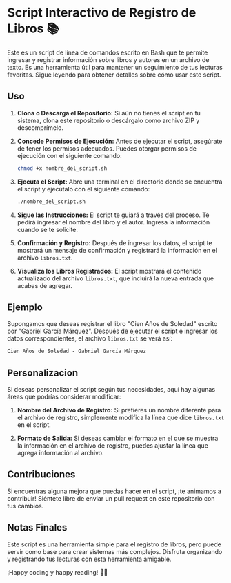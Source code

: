 # Script Interactivo de Registro de Libros 📚

Este es un script de línea de comandos escrito en Bash que te permite ingresar y registrar información sobre libros y autores en un archivo de texto. Es una herramienta útil para mantener un seguimiento de tus lecturas favoritas. Sigue leyendo para obtener detalles sobre cómo usar este script.

## Uso

1. **Clona o Descarga el Repositorio:** Si aún no tienes el script en tu sistema, clona este repositorio o descárgalo como archivo ZIP y descomprímelo.

2. **Concede Permisos de Ejecución:** Antes de ejecutar el script, asegúrate de tener los permisos adecuados. Puedes otorgar permisos de ejecución con el siguiente comando:

   ```bash
   chmod +x nombre_del_script.sh
    ```
3. **Ejecuta el Script:** Abre una terminal en el directorio donde se encuentra el script y ejecútalo con el siguiente comando:
   ```bash
   ./nombre_del_script.sh
    ```
4. **Sigue las Instrucciones:** El script te guiará a través del proceso. Te pedirá ingresar el nombre del libro y el autor. Ingresa la información cuando se te solicite.
5. **Confirmación y Registro:** Después de ingresar los datos, el script te mostrará un mensaje de confirmación y registrará la información en el archivo `libros.txt`.
6. **Visualiza los Libros Registrados:** El script mostrará el contenido actualizado del archivo `libros.txt`, que incluirá la nueva entrada que acabas de agregar.

## Ejemplo

Supongamos que deseas registrar el libro "Cien Años de Soledad" escrito por "Gabriel García Márquez". Después de ejecutar el script e ingresar los datos correspondientes, el archivo `libros.txt` se verá así:

```css
Cien Años de Soledad - Gabriel García Márquez
```

## Personalizacion

Si deseas personalizar el script según tus necesidades, aquí hay algunas áreas que podrías considerar modificar:

1. **Nombre del Archivo de Registro:** Si prefieres un nombre diferente para el archivo de registro, simplemente modifica la línea que dice `libros.txt` en el script.

2. **Formato de Salida:** Si deseas cambiar el formato en el que se muestra la información en el archivo de registro, puedes ajustar la línea que agrega información al archivo.


## Contribuciones
   Si encuentras alguna mejora que puedas hacer en el script, ¡te animamos a contribuir! Siéntete libre de enviar un pull request en este repositorio con tus cambios.

## Notas Finales
   Este script es una herramienta simple para el registro de libros, pero puede servir como base para crear sistemas más complejos. Disfruta organizando y registrando tus lecturas con esta herramienta amigable.

   ¡Happy coding y happy reading! 📖✨
